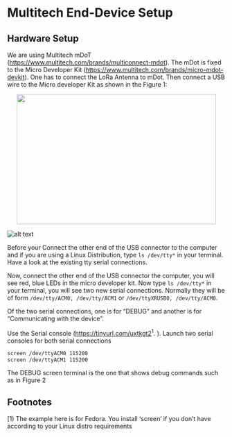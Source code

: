 # Multitech End-Device Setup

## Hardware Setup

We are using Multitech mDoT (https://www.multitech.com/brands/multiconnect-mdot). The mDot is fixed to the Micro Developer Kit (https://www.multitech.com/brands/micro-mdot-devkit). One has to connect the LoRa Antenna to mDot. Then connect a USB wire to the Micro developer Kit
as shown in the Figure 1:

<p align="center">
  <img width="460" height="300" src="https://github.com/sandoche2k/IoTRoam-Tutorial/blob/master/Images/Fig2.png?raw=true">
</p>

![alt text](https://github.com/sandoche2k/IoTRoam-Tutorial/blob/master/Images/Fig2.png?raw=true)

Before your Connect the other end of the USB connector to the computer and if you are using a Linux Distribution, type ```ls /dev/tty*``` in your terminal. Have a look at the existing tty serial connections.

Now, connect the other end of the USB connector the computer, you will see red, blue LEDs in the micro developer kit. Now type ```ls /dev/tty*``` in your terminal, you will see two new serial connections. Normally they will be of form ```/dev/tty/ACM0, /dev/tty/ACM1``` or ```/dev/ttyXRUSB0, /dev/tty/ACM0```.

Of the two serial connections, one is for “DEBUG” and another is for “Communicating with the device”.

Use the Serial console (https://tinyurl.com/uxtkgt2<sup>1</sup>. ). Launch two serial consoles for both serial connections
 ```sh
screen /dev/ttyACM0 115200
screen /dev/ttyACM1 115200
  ```

The DEBUG screen terminal is the one that shows debug commands such as in Figure 2



## Footnotes
[1) The example here is for Fedora. You install ‘screen’ if you don’t have according to your Linux distro requirements
